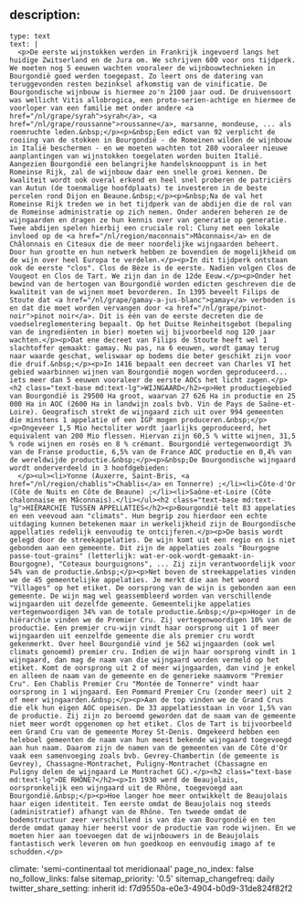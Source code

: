 description:
  -
    type: text
    text: |
      <p>De eerste wijnstokken werden in Frankrijk ingevoerd langs het huidige Zwitserland en de Jura om. We schrijven 600 voor ons tijdperk. We moeten nog 5 eeuwen wachten vooraleer de wijnbouwtechnieken in Bourgondië goed werden toegepast. Zo leert ons de datering van teruggevonden resten bezinksel afkomstig van de vinificatie. De Bourgondische wijnbouw is hiermee zo'n 2100 jaar oud. De druivensoort was wellicht Vitis allobrogica, een proto-serien-achtige en hiermee de voorloper van een familie met onder andere <a href="/nl/grape/syrah">syrah</a>, <a href="/nl/grape/roussanne">roussanne</a>, marsanne, mondeuse, ... als roemruchte leden.&nbsp;</p><p>&nbsp;Een edict van 92 verplicht de rooiing van de stokken in Bourgondië - de Romeinen wilden de wijnbouw in Italië beschermen - en we moeten wachten tot 280 vooraleer nieuwe aanplantingen van wijnstokken toegelaten worden buiten Italië. Aangezien Bourgondië een belangrijke handelsknooppunt is in het Romeinse Rijk, zal de wijnbouw daar een snelle groei kennen. De kwaliteit wordt ook overal erkend en heel snel proberen de patriciërs van Autun (de toenmalige hoofdplaats) te investeren in de beste percelen rond Dijon en Beaune.&nbsp;</p><p>&nbsp;Na de val het Romeinse Rijk treden we in het tijdperk van de abdijen die de rol van de Romeinse administratie op zich nemen. Onder anderen beheren ze de wijngaarden en dragen ze hun kennis over van generatie op generatie. Twee abdijen spelen hierbij een cruciale rol: Cluny met een lokale invloed op de <a href="/nl/region/maconnais">Mâconnais</a> en de Châlonnais en Citeaux die de meer noordelijke wijngaarden beheert. Door hun grootte en hun netwerk hebben ze bovendien de mogelijkheid om de wijn over heel Europa te verdelen.</p><p>In dit tijdperk ontstaan ook de eerste "clos". Clos de Bèze is de eerste. Nadien volgen Clos de Vougeot en Clos de Tart. We zijn dan in de 12de Eeuw.</p><p>Onder het bewind van de hertogen van Bourgondië worden edicten geschreven die de kwaliteit van de wijnen moet bevorderen. In 1395 beveelt Filips de Stoute dat <a href="/nl/grape/gamay-a-jus-blanc">gamay</a> verboden is en dat die moet worden vervangen door <a href="/nl/grape/pinot-noir">pinot noir</a>. Dit is één van de eerste decreten die de voedselreglementering bepaalt. Op het Duitse Reinheitsgebot (bepaling van de ingrediënten in bier) moeten wij bijvoorbeeld nog 120 jaar wachten.</p><p>Dat ene decreet van Filips de Stoute heeft wel 1 slachtoffer gemaakt: gamay. Nu pas, na 6 eeuwen, wordt gamay terug naar waarde geschat, weliswaar op bodems die beter geschikt zijn voor die druif.&nbsp;</p><p>In 1416 bepaalt een decreet van Charles VI het gebied waarbinnen wijnen van Bourgondië mogen worden geproduceerd... iets meer dan 5 eeuwen vooraleer de eerste AOCs het licht zagen.</p><h2 class="text-base md:text-lg">WIJNGAARD</h2><p>Het productiegebied van Bourgondië is 29500 Ha groot, waarvan 27 626 Ha in productie en 25 000 Ha in AOC (2600 Ha in landwijn zoals bvb. Vin de Pays de Saône-et-Loire). Geografisch strekt de wijngaard zich uit over 994 gemeenten die minstens 1 appelatie of een IGP mogen produceren.&nbsp;</p><p>Ongeveer 1,5 Mio hectoliter wordt jaarlijks geproduceerd, het equivalent van 200 Mio flessen. Hiervan zijn 60,5 % witte wijnen, 31,5 % rode wijnen en rosés en 8 % crémant. Bourgondië vertegenwoordigt 3% van de Franse productie, 6,5% van de France AOC productie en 0,4% van de wereldwijde productie.&nbsp;</p><p>&nbsp;De Bourgondische wijngaard wordt onderverdeeld in 3 hoofdgebieden:
      </p><ul><li>Yonne (Auxerre, Saint-Bris, <a href="/nl/region/chablis">Chablis</a> en Tonnerre) ;</li><li>Côte-d'Or (Côte de Nuits en Côte de Beaune) ;</li><li>Saône-et-Loire (Côte chalonnaise en Mâconnais).</li></ul><h2 class="text-base md:text-lg">HIËRARCHIE TUSSEN APPELLATIES</h2><p>Bourgondië telt 83 appelaties en een veevoud aan "climats". Hun begrip zou hierdoor een echte uitdaging kunnen betekenen maar in werkelijkheid zijn de Bourgondïsche appellaties redelijk eenvoudig te ontcijferen.</p><p>De basis wordt gelegd door de streekappelaties. De wijn komt uit een regio en is niet gebonden aan een gemeente. Dit zijn de appelaties zoals "Bourgogne passe-tout-grains" (letterlijk: wat-er-ook-wordt-gemaakt-in-Bourgogne), "Coteaux bourguignons", ... Zij zijn verantwoordelijk voor 54% van de productie.&nbsp;</p><p>Net boven de streekappelaties vinden we de 45 gemeentelijke appelaties. Je merkt die aan het woord "Villages" op het etiket. De oorsprong van de wijn is gebonden aan een gemeente. De wijn mag wel geassembleerd worden van verschillende wijngaarden uit dezelfde gemeente. Gemeentelijke appelaties vertegenwoordigen 34% van de totale productie.&nbsp;</p><p>Hoger in de hiërarchie vinden we de Premier Cru. Zij vertegenwoordigen 10% van de productie. Een premier cru-wijn vindt haar oorsprong uit 1 of meer wijngaarden uit eenzelfde gemeente die als premier cru wordt gekenmerkt. Over heel Bourgondië vind je 562 wijngaarden (ook wel climats genoemd) premier cru. Indien de wijn haar oorsprong vindt in 1 wijngaard, dan mag de naam van die wijngaard worden vermeld op het etiket. Komt de oorsprong uit 2 of meer wijngaarden, dan vind je enkel en alleen de naam van de gemeente en de generieke naamvorm "Premier Cru". Een Chablis Premier Cru "Montée de Tonnerre" vindt haar oorsprong in 1 wijngaard. Een Pommard Premier Cru (zonder meer) uit 2 of meer wijngaarden.&nbsp;</p><p>Aan de top vinden we de Grand Crus die elk hun eigen AOC opeisen. De 33 appelatiesstaan in voor 1,5% van de productie. Zij zijn zo beroemd geworden dat de naam van de gemeente niet meer wordt opgenomen op het etiket. Clos de Tart is bijvoorbeeld een Grand Cru van de gemeente Morey St-Denis. Omgekeerd hebben een heleboel gemeenten de naam van hun meest bekende wijngaard toegevoegd aan hun naam. Daarom zijn de namen van de gemeenten van de Côte d'Or vaak een samenvoeging zoals bvb. Gevrey-Chambertin (de gemeente is Gevrey), Chassagne-Montrachet, Puligny-Montrachet (Chassagne en Puligny delen de wijngaard Le Montrachet GC).</p><h2 class="text-base md:text-lg">DE RHÔNE?</h2><p>In 1930 werd de Beaujolais, oorspronkelijk een wijngaard uit de Rhône, toegevoegd aan Bourgondië.&nbsp;</p><p>Hoe langer hoe meer ontwikkelt de Beaujolais haar eigen identiteit. Ten eerste omdat de Beaujolais nog steeds (administratief) afhangt van de Rhône. Ten tweede omdat de bodemstructuur zeer verschillend is van die van Bourgondië en ten derde omdat gamay hier heerst voor de productie van rode wijnen. En we moeten hier aan toevoegen dat de wijnbouwers in de Beaujolais fantastisch werk leveren om hun goedkoop en eenvoudig imago af te schudden.</p>
climate: 'semi-continentaal tot meridionaal'
page_no_index: false
no_follow_links: false
sitemap_priority: '0.5'
sitemap_changefreq: daily
twitter_share_setting: inherit
id: f7d9550a-e0e3-4904-b0d9-31de824f82f2
